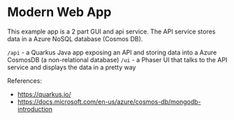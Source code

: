# Modern Web App
This example app is a 2 part GUI and api service. The API service stores data in a Azure NoSQL database (Cosmos DB).

`/api` - a Quarkus Java app exposing an API and storing data into a Azure CosmosDB (a non-relational database)
`/ui` - a Phaser UI that talks to the API service and displays the data in a pretty way

References:
* https://quarkus.io/
* https://docs.microsoft.com/en-us/azure/cosmos-db/mongodb-introduction
